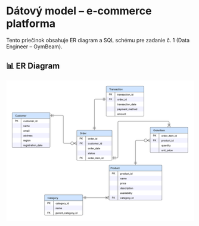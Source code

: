 # Dátový model – e-commerce platforma

Tento priečinok obsahuje ER diagram a SQL schému pre zadanie č. 1 (Data Engineer – GymBeam).

## 📊 ER Diagram
![ERD](./er_diagram.png)
